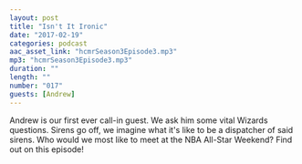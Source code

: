 ```yaml
---
layout: post
title: "Isn't It Ironic"
date: "2017-02-19"
categories: podcast
aac_asset_link: "hcmrSeason3Episode3.mp3"
mp3: "hcmrSeason3Episode3.mp3"
duration: ""
length: ""
number: "017"
guests: [Andrew]
---
```


Andrew is our first ever call-in guest. We ask him some vital Wizards questions. Sirens go off, we imagine what it's like to be a dispatcher of said sirens. Who would we most like to meet at the NBA All-Star Weekend? Find out on this episode!

